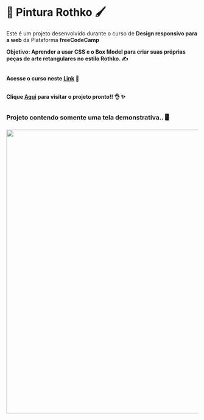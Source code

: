 <h1>🎨 Pintura Rothko 🖌</h1> 


<p>Este é um projeto desenvolvido durante o curso de <strong>Design responsivo para a web</strong> da Plataforma <strong>freeCodeCamp<strong></p>
<p>Objetivo: Aprender a usar CSS e o Box Model para criar suas próprias peças de arte retangulares no estilo Rothko. ✍</p>

##
Acesse o curso neste [Link](https://www.freecodecamp.org/portuguese/learn/2022/responsive-web-design/) 📝
##
Clique [Aqui](https://rothko-painting.vercel.app/) para visitar o projeto pronto!! 👌 ✨
##
  
<h3>Projeto contendo somente uma tela demonstrativa.. 🖥</h3>
<div align="left">
<img src="https://user-images.githubusercontent.com/120222801/222778049-5c462bc3-bb60-4a2c-87e4-fcaf7ea5db41.png" width="745px">
</div>

##
